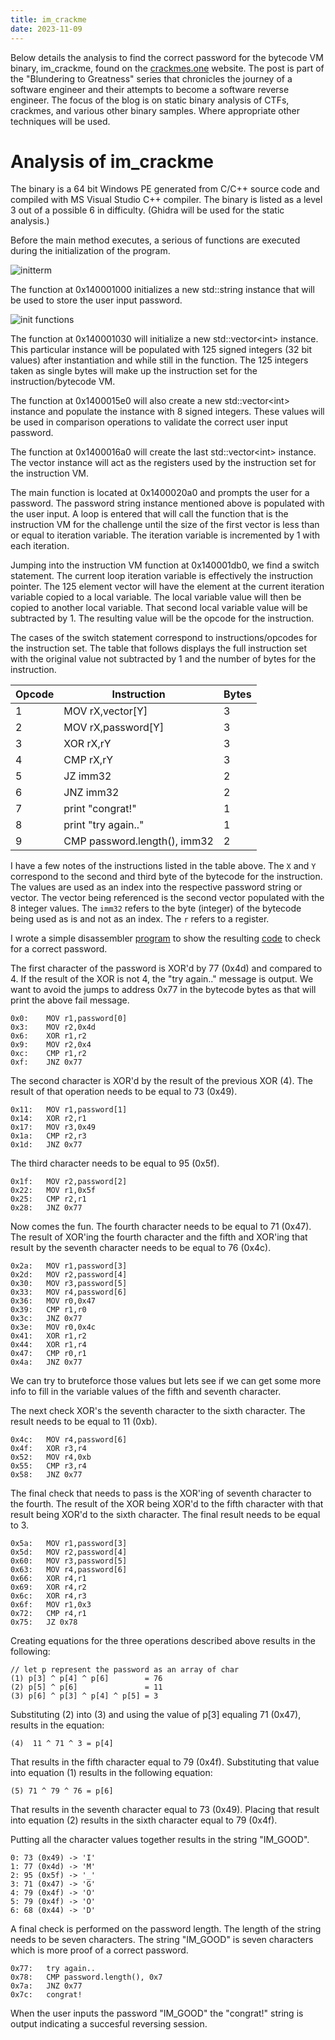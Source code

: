 ```yaml
---
title: im_crackme
date: 2023-11-09
---
```


Below details the analysis to find the correct password for the bytecode VM binary, im_crackme, found on the [crackmes.one](https://crackmes.one/crackme/653784b96451214b1db98670) website. The post is part of the "Blundering to Greatness" series that chronicles the journey of a software engineer and their attempts to become a software reverse engineer. The focus of the blog is on static binary analysis of CTFs, crackmes, and various other binary samples. Where appropriate other techniques will be used.

# Analysis of im_crackme

The binary is a 64 bit Windows PE generated from C/C++ source code and compiled with MS Visual Studio C++ compiler. The binary is listed as a level 3 out of a possible 6 in difficulty. (Ghidra will be used for the static analysis.)

Before the main method executes, a serious of functions are executed during the initialization of the program.

![initterm](https://sre0x2a.github.io/writeups/assets/images/imcrackme/initterm.png "initterm")

The function at 0x140001000 initializes a new std::string instance that will be used to store the user input password.

![init functions](https://sre0x2a.github.io/writeups/assets/images/imcrackme/init_functions.png "init functions")

The function at 0x140001030 will initialize a new std::vector\<int\> instance. This particular instance will be populated with 125 signed integers (32 bit values) after instantiation and while still in the function. The 125 integers taken as single bytes will make up the instruction set for the instruction/bytecode VM.

The function at 0x1400015e0 will also create a new std::vector\<int\> instance and populate the instance with 8 signed integers. These values will be used in comparison operations to validate the correct user input password.

The function at 0x1400016a0 will create the last std::vector\<int\> instance. The vector instance will act as the registers used by the instruction set for the instruction VM.

The main function is located at 0x1400020a0 and prompts the user for a password. The password string instance mentioned above is populated with the user input. A loop is entered that will call the function that is the instruction VM for the challenge until the size of the first vector is less than or equal to iteration variable. The iteration variable is incremented by 1 with each iteration.

Jumping into the instruction VM function at 0x140001db0, we find a switch statement. The current loop iteration variable is effectively the instruction pointer. The 125 element vector will have the element at the current iteration variable copied to a local variable. The local variable value will then be copied to another local variable. That second local variable value will be subtracted by 1. The resulting value will be the opcode for the instruction.

The cases of the switch statement correspond to instructions/opcodes for the instruction set. The table that follows displays the full instruction set with the original value not subtracted by 1 and the number of bytes for the instruction.

|Opcode|Instruction|Bytes|
|---|---|---|
|1|MOV rX,vector[Y]|3|
|2|MOV rX,password[Y]|3|
|3|XOR rX,rY|3|
|4|CMP rX,rY|3|
|5|JZ imm32|2|
|6|JNZ imm32|2|
|7|print "congrat!"|1|
|8|print "try again.."|1|
|9|CMP password.length(), imm32|2|

I have a few notes of the instructions listed in the table above. The `X` and `Y` correspond to the second and third byte of the bytecode for the instruction. The values are used as an index into the respective password string or vector. The vector being referenced is the second vector populated with the 8 integer values. The `imm32` refers to the byte (integer) of the bytecode being used as is and not as an index. The `r` refers to a register.

I wrote a simple disassembler [program](https://sre0x2a.github.io/writeups/assets/files/imcrackme/disasm.c) to show the resulting [code](https://sre0x2a.github.io/writeups/assets/files/imcrackme/listing.txt) to check for a correct password.

The first character of the password is XOR'd by 77 (0x4d) and compared to 4. If the result of the XOR is not 4, the "try again.." message is output. We want to avoid the jumps to address 0x77 in the bytecode bytes as that will print the above fail message.

```
0x0:	MOV r1,password[0]
0x3:	MOV r2,0x4d
0x6:	XOR r1,r2
0x9:	MOV r2,0x4
0xc:	CMP r1,r2
0xf:	JNZ 0x77
```

The second character is XOR'd by the result of the previous XOR (4). The result of that operation needs to be equal to 73 (0x49).

```
0x11:	MOV r1,password[1]
0x14:	XOR r2,r1
0x17:	MOV r3,0x49
0x1a:	CMP r2,r3
0x1d:	JNZ 0x77
```

The third character needs to be equal to 95 (0x5f).

```
0x1f:	MOV r2,password[2]
0x22:	MOV r1,0x5f
0x25:	CMP r2,r1
0x28:	JNZ 0x77
```

Now comes the fun. The fourth character needs to be equal to 71 (0x47). The result of XOR'ing the fourth character and the fifth and XOR'ing that result by the seventh character needs to be equal to 76 (0x4c).

```
0x2a:	MOV r1,password[3]
0x2d:	MOV r2,password[4]
0x30:	MOV r3,password[5]
0x33:	MOV r4,password[6]
0x36:	MOV r0,0x47
0x39:	CMP r1,r0
0x3c:	JNZ 0x77
0x3e:	MOV r0,0x4c
0x41:	XOR r1,r2
0x44:	XOR r1,r4
0x47:	CMP r0,r1
0x4a:	JNZ 0x77
```

We can try to bruteforce those values but lets see if we can get some more info to fill in the variable values of the fifth and seventh character.

The next check XOR's the seventh character to the sixth character. The result needs to be equal to 11 (0xb).

```
0x4c:	MOV r4,password[6]
0x4f:	XOR r3,r4
0x52:	MOV r4,0xb
0x55:	CMP r3,r4
0x58:	JNZ 0x77
```

The final check that needs to pass is the XOR'ing of seventh character to the fourth. The result of the XOR being XOR'd to the fifth character with that result being XOR'd to the sixth character. The final result needs to be equal to 3.

```
0x5a:	MOV r1,password[3]
0x5d:	MOV r2,password[4]
0x60:	MOV r3,password[5]
0x63:	MOV r4,password[6]
0x66:	XOR r4,r1
0x69:	XOR r4,r2
0x6c:	XOR r4,r3
0x6f:	MOV r1,0x3
0x72:	CMP r4,r1
0x75:	JZ 0x78
```

Creating equations for the three operations described above results in the following:

```
// let p represent the password as an array of char
(1) p[3] ^ p[4] ^ p[6]        = 76
(2) p[5] ^ p[6]               = 11
(3) p[6] ^ p[3] ^ p[4] ^ p[5] = 3
```

Substituting (2) into (3) and using the value of p[3] equaling 71 (0x47), results in the equation:

```
(4)  11 ^ 71 ^ 3 = p[4]
```

That results in the fifth character equal to 79 (0x4f). Substituting that value into equation (1) results in the following equation:

```
(5) 71 ^ 79 ^ 76 = p[6]
```

That results in the seventh character equal to 73 (0x49). Placing that result into equation (2) results in the sixth character equal to 79 (0x4f).

Putting all the character values together results in the string "IM_GOOD".

```
0: 73 (0x49) -> 'I'
1: 77 (0x4d) -> 'M'
2: 95 (0x5f) -> '_'
3: 71 (0x47) -> 'G'
4: 79 (0x4f) -> 'O'
5: 79 (0x4f) -> 'O'
6: 68 (0x44) -> 'D'
```

A final check is performed on the password length. The length of the string needs to be seven characters. The string "IM_GOOD" is seven characters which is more proof of a correct password.

```
0x77:	try again..
0x78:	CMP password.length(), 0x7
0x7a:	JNZ 0x77
0x7c:	congrat!
```

When the user inputs the password "IM_GOOD" the "congrat!" string is output indicating a succesful reversing session.
